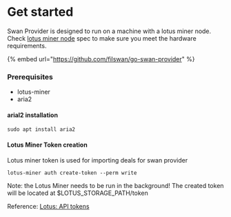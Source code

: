 # Get started

Swan Provider is designed to run on a machine with a lotus miner node. Check [lotus miner node](https://lotus.filecoin.io/tutorials/lotus-miner/run-a-miner/#lotus-node-setup) spec to make sure you meet the hardware requirements.

{% embed url="https://github.com/filswan/go-swan-provider" %}

### Prerequisites

* lotus-miner
* aria2

#### arial2 installation

```
sudo apt install aria2
```

#### Lotus Miner Token creation

Lotus miner token is used for importing deals for swan provider

```
lotus-miner auth create-token --perm write
```

Note: the Lotus Miner needs to be run in the background! The created token will be located at $LOTUS\_STORAGE\_PATH/token

Reference: [Lotus: API tokens](https://lotus.filecoin.io/developers/api-access/#api-tokens)
